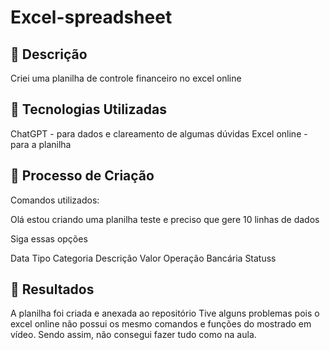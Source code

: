 # Excel-spreadsheet

## 📒 Descrição
Criei uma planilha de controle financeiro no excel online

## 🤖 Tecnologias Utilizadas
ChatGPT - para dados e clareamento de algumas dúvidas
Excel online - para a planilha

## 🧐 Processo de Criação
Comandos utilizados: 

Olá estou criando uma planilha teste e preciso que gere 10 linhas de dados

Siga essas opções

Data	Tipo	Categoria	Descrição	Valor	Operação Bancária	Statuss

## 🚀 Resultados

A planilha foi criada e anexada ao repositório
Tive alguns problemas pois o excel online não possui os mesmo comandos e funções do mostrado em vídeo. Sendo assim, não consegui fazer tudo como na aula.
